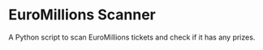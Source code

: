 # EuroMillions Scanner

A Python script to scan EuroMillions tickets and check if it has any prizes.